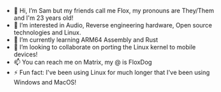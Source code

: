 - 👋 Hi, I’m Sam but my friends call me Flox, my pronouns are They/Them and I'm 23 years old!
- 👀 I’m interested in Audio, Reverse engineering hardware, Open source technologies and Linux.
- 🌱 I’m currently learning ARM64 Assembly and Rust
- 💞️ I’m looking to collaborate on porting the Linux kernel to mobile devices!
- 📫 You can reach me on Matrix, my @ is FloxDog
- ⚡ Fun fact: I've been using Linux for much longer that I've been using Windows and MacOS!

<!---
FloxDog/FloxDog is a ✨ special ✨ repository because its `README.md` (this file) appears on your GitHub profile.
You can click the Preview link to take a look at your changes.
--->
